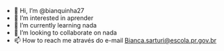 - 👋 Hi, I’m @bianquinha27
- 👀 I’m interested in aprender
- 🌱 I’m currently learning nada
- 💞️ I’m looking to collaborate on nada
- 📫 How to reach me através do e-mail Bianca.sarturi@escola.pr.gov.br 

<!---
bianquinha27/bianquinha27 is a ✨ special ✨ repository because its `README.md` (this file) appears on your GitHub profile.
You can click the Preview link to take a look at your changes.
--->
